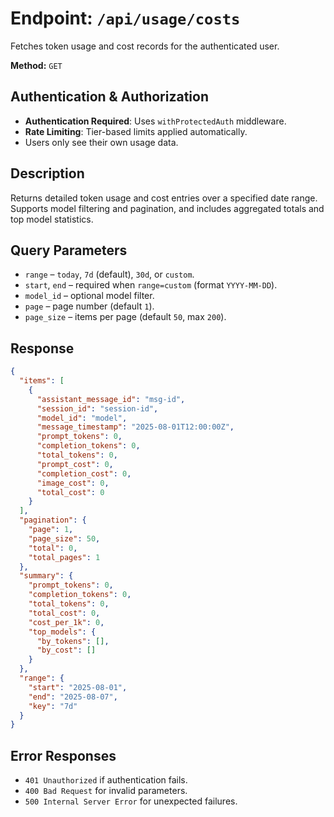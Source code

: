 # Endpoint: `/api/usage/costs`

Fetches token usage and cost records for the authenticated user.

**Method:** `GET`

## Authentication & Authorization

- **Authentication Required**: Uses `withProtectedAuth` middleware.
- **Rate Limiting**: Tier-based limits applied automatically.
- Users only see their own usage data.

## Description

Returns detailed token usage and cost entries over a specified date range. Supports model filtering and pagination, and includes aggregated totals and top model statistics.

## Query Parameters

- `range` – `today`, `7d` (default), `30d`, or `custom`.
- `start`, `end` – required when `range=custom` (format `YYYY-MM-DD`).
- `model_id` – optional model filter.
- `page` – page number (default `1`).
- `page_size` – items per page (default `50`, max `200`).

## Response

```json
{
  "items": [
    {
      "assistant_message_id": "msg-id",
      "session_id": "session-id",
      "model_id": "model",
      "message_timestamp": "2025-08-01T12:00:00Z",
      "prompt_tokens": 0,
      "completion_tokens": 0,
      "total_tokens": 0,
      "prompt_cost": 0,
      "completion_cost": 0,
      "image_cost": 0,
      "total_cost": 0
    }
  ],
  "pagination": {
    "page": 1,
    "page_size": 50,
    "total": 0,
    "total_pages": 1
  },
  "summary": {
    "prompt_tokens": 0,
    "completion_tokens": 0,
    "total_tokens": 0,
    "total_cost": 0,
    "cost_per_1k": 0,
    "top_models": {
      "by_tokens": [],
      "by_cost": []
    }
  },
  "range": {
    "start": "2025-08-01",
    "end": "2025-08-07",
    "key": "7d"
  }
}
```

## Error Responses

- `401 Unauthorized` if authentication fails.
- `400 Bad Request` for invalid parameters.
- `500 Internal Server Error` for unexpected failures.

